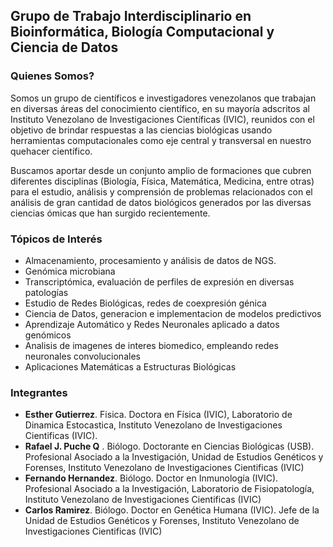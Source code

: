 ## Grupo de Trabajo Interdisciplinario en Bioinformática, Biología Computacional y Ciencia de Datos 

### Quienes Somos?

Somos un grupo de científicos e investigadores venezolanos que trabajan en diversas áreas del conocimiento científico, en su mayoría adscritos al Instituto Venezolano de Investigaciones Científicas (IVIC), reunidos con el objetivo de brindar respuestas a las ciencias biológicas usando herramientas computacionales como eje central y transversal en nuestro quehacer científico.

Buscamos aportar desde un conjunto amplio de formaciones que cubren diferentes disciplinas (Biología, Física, Matemática, Medicina, entre otras) para el estudio, análisis y comprensión de problemas relacionados con el análisis de gran cantidad de datos biológicos generados por las diversas ciencias ómicas que han surgido recientemente.


### Tópicos de Interés 
- Almacenamiento, procesamiento y análisis de datos de NGS.
- Genómica microbiana
- Transcriptómica, evaluación de perfiles de expresión en diversas patologías  
- Estudio de Redes Biológicas, redes de coexpresión génica   
- Ciencia de Datos, generacion e implementacion de modelos predictivos 
- Aprendizaje Automático y Redes Neuronales aplicado a datos genómicos
- Analisis de imagenes de interes biomedico, empleando redes neuronales convolucionales  
- Aplicaciones Matemáticas a Estructuras Biológicas  

### Integrantes

- **Esther Gutierrez**. Fisica. Doctora en Física (IVIC), Laboratorio de Dinamica Estocastica, Instituto Venezolano de Investigaciones Cientificas (IVIC). 
- **Rafael J. Puche Q** . Biólogo. Doctorante en Ciencias Biológicas (USB). Profesional Asociado a la Investigación, Unidad de Estudios Genéticos y Forenses, Instituto Venezolano de Investigaciones Cientificas (IVIC)
- **Fernando Hernandez**. Biólogo. Doctor en Inmunología (IVIC). Profesional Asociado a la Investigación, Laboratorio de Fisiopatología, Instituto Venezolano de Investigaciones Cientificas (IVIC)
- **Carlos Ramirez**. Biólogo. Doctor en Genética Humana (IVIC). Jefe de la Unidad de Estudios Genéticos y Forenses, Instituto Venezolano de Investigaciones Cientificas (IVIC)
